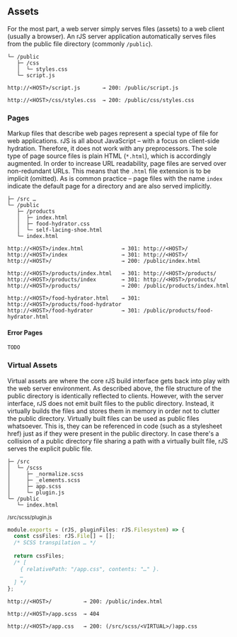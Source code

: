 ## Assets

For the most part, a web server simply serves files (assets) to a web client (usually a browser). An rJS server application automatically serves files from the public file directory (commonly `/public`).

``` dir
└─ /public
   ├─ /css
   │  └─ styles.css
   └─ script.js
```

``` console
http://<HOST>/script.js       → 200: /public/script.js

http://<HOST>/css/styles.css  → 200: /public/css/styles.css
```

### Pages

Markup files that describe web pages represent a special type of file for web applications. rJS is all about JavaScript – with a focus on client-side hydration. Therefore, it does not work with any preprocessors. The sole type of page source files is plain HTML (`*.html`), which is accordingly augmented. In order to increase URL readability, page files are served over non-redundant URLs. This means that the `.html` file extension is to be implicit (omitted). As is common practice – page files with the name `index` indicate the default page for a directory and are also served implicitly.

``` dir
├─ /src …
└─ /public
   ├─ /products
   │  ├─ index.html
   │  ├─ food-hydrator.css
   │  └─ self-lacing-shoe.html
   └─ index.html
```

``` console
http://<HOST>/index.html            → 301: http://<HOST>/
http://<HOST>/index                 → 301: http://<HOST>/
http://<HOST>/                      → 200: /public/index.html

http://<HOST>/products/index.html   → 301: http://<HOST>/products/
http://<HOST>/products/index        → 301: http://<HOST>/products/
http://<HOST>/products/             → 200: /public/products/index.html

http://<HOST>/food-hydrator.html    → 301: http://<HOST>/products/food-hydrator
http://<HOST>/food-hydrator         → 301: /public/products/food-hydrator.html
```

#### Error Pages

`TODO`

### Virtual Assets

Virtual assets are where the core rJS build interface gets back into play with the web server environment. As described above, the file structure of the public directory is identically reflected to clients. However, with the server interface, rJS does not emit built files to the public directory. Instead, it virtually builds the files and stores them in memory in order not to clutter the public directory. Virtually built files can be used as public files whatsoever. This is, they can be referenced in code (such as a stylesheet href) just as if they were present in the public directory. In case there's a collision of a public directory file sharing a path with a virtually built file, rJS serves the explicit public file.

``` dir
├─ /src
│  └─ /scss
│     ├─ _normalize.scss
│     ├─ _elements.scss
│     ├─ app.scss
│     └─ plugin.js
└─ /public
   └─ index.html
```

<small class="docs-filename">/src/scss/plugin.js</small>

``` ts
module.exports = (rJS, pluginFiles: rJS.Filesystem) => {
  const cssFiles: rJS.File[] = [];
  /* SCSS transpilation … */
  
  return cssFiles;
  /* [
    { relativePath: "/app.css", contents: "…" }.
    …
  ] */
};
```

``` console
http://<HOST>/          → 200: /public/index.html

http://<HOST>/app.scss  → 404

http://<HOST>/app.css   → 200: (/src/scss/<VIRTUAL>/)app.css
```